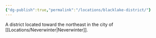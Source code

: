 ```yaml
---
{"dg-publish":true,"permalink":"/locations/blacklake-district/"}
---
```


A district located toward the northeast in the city of [[Locations/Neverwinter\|Neverwinter]].
